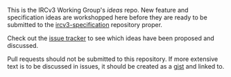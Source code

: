 This is the IRCv3 Working Group's _ideas_ repo. New feature and specification ideas are workshopped here before they are ready to be submitted to the [ircv3-specification](https://github.com/ircv3/ircv3-specifications) repository proper.

Check out the [issue tracker](https://github.com/ircv3/ircv3-ideas/issues) to see which ideas have been proposed and discussed.

Pull requests should not be submitted to this repository. If more extensive text is to be discussed in issues, it should be created as a [gist](https://gist.github.com/) and linked to.
